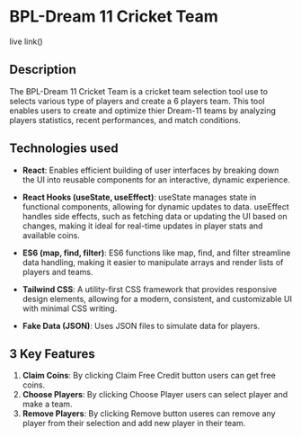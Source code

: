 # BPL-Dream 11 Cricket Team

live link()

## Description

The BPL-Dream 11 Cricket Team is a cricket team selection tool use to selects various type of players and create a 6 players team.
This tool enables users to create and optimize thier Dream-11 teams by analyzing players statistics, recent performances, and match conditions.

## Technologies used

- **React**: Enables efficient building of user interfaces by breaking down the UI into reusable components for an interactive, dynamic experience.

- **React Hooks (useState, useEffect)**: useState manages state in functional components, allowing for dynamic updates to data. useEffect handles side effects, such as fetching data or updating the UI based on changes, making it ideal for real-time updates in player stats and available coins.

- **ES6 (map, find, filter)**: ES6 functions like map, find, and filter streamline data handling, making it easier to manipulate arrays and render lists of players and teams.

- **Tailwind CSS**: A utility-first CSS framework that provides responsive design elements, allowing for a modern, consistent, and customizable UI with minimal CSS writing.

- **Fake Data (JSON)**: Uses JSON files to simulate data for players.

## 3 Key Features

1. **Claim Coins**: By clicking Claim Free Credit button users can get free coins.
2. **Choose Players**: By clicking Choose Player users can select player and make a team.
3. **Remove Players**: By clicking Remove button useres can remove any player from their selection and add new player in their team.

